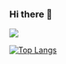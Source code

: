 ### Hi there 👋

<!--
**xiangweilee/xiangweilee** is a ✨ _special_ ✨ repository because its `README.md` (this file) appears on your GitHub profile.

Here are some ideas to get you started:

- 🔭 I’m currently working on ...
- 🌱 I’m currently learning ...
- 👯 I’m looking to collaborate on ...
- 🤔 I’m looking for help with ...
- 💬 Ask me about ...
- 📫 How to reach me: ...
- 😄 Pronouns: ...
- ⚡ Fun fact: ...
-->

<a href="https://stackoverflow.com/users/846053/xwlee"><img src="https://stackoverflow.com/users/flair/846053.png"></a>

[![Top Langs](https://github-readme-stats.vercel.app/api/top-langs/?username=xiangweilee)](https://stackoverflow.com/users/846053/xwlee?tab=profile)
